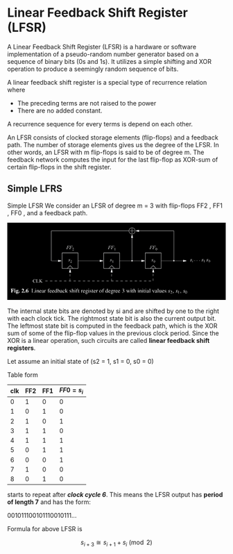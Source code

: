 # Linear Feedback Shift Register (LFSR)

A Linear Feedback Shift Register (LFSR) is a hardware or software implementation of a pseudo-random number generator based on a sequence of binary bits (0s and 1s). It utilizes a simple shifting and XOR operation to produce a seemingly random sequence of bits.

A linear feedback shift register is a special type of recurrence relation where
- The preceding terms are not raised to the power
- There are no added constant.

A recurrence sequence for every terms is depend on each other.

An LFSR consists of clocked storage elements (flip-flops) and a feedback path. The number of storage elements gives us the degree of the LFSR. In other words, an LFSR with m flip-flops is said to be of degree m. The feedback network computes the input for the last flip-flop as XOR-sum of certain flip-flops in the shift register.

## Simple LFRS
Simple LFSR We consider an LFSR of degree m = 3 with flip-flops FF2 , FF1 , FF0 , and a feedback path.

![Simple LFRS](assets/simple_LFRS.png)

The internal state bits are
denoted by si and are shifted by one to the right with each clock tick. The rightmost state bit is also the current output bit. The leftmost state bit is computed in the feedback path, which is the XOR sum of some of the flip-flop values in the previous clock period. Since the XOR is a linear operation, such circuits are called **linear feedback shift registers**.

Let assume an initial state of (s2 = 1, s1 = 0, s0 = 0)

Table form

|clk|FF2|FF1|$FF0 = s_i$|
|---|---|---|---|
|0| 1| 0| 0|
|1| 0| 1| 0|
|2| 1| 0| 1|
|3| 1| 1| 0|
|4| 1| 1| 1|
|5| 0| 1| 1|
|6| 0| 0| 1|
|7| 1| 0| 0|
|8 |0 |1 |0|

starts to repeat after ***clock cycle 6***. This means the LFSR output has **period of length 7** and has the form:

$0010111 0010111 0010111 . . .$

Formula for above LFSR is 

$$
s_{i+3} \cong s_{i+1} + s_i \pmod{2}
$$